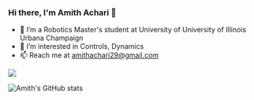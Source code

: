 ### Hi there, I'm Amith Achari 👋
- 🏫 I’m a Robotics Master's student at University of University of Illinois Urbana Champaign
- 👀 I’m interested in Controls, Dynamics
- 📫 Reach me at amithachari29@gmail.com


<a href="https://www.linkedin.com/in/amithachari29/"><img src="https://img.shields.io/badge/LinkedIn-0077B5?style=for-the-badge&logo=linkedin&logoColor=white"></a>

![Amith's GitHub stats](https://github-readme-stats.vercel.app/api?username=amithachari&show_icons=true&theme=radical)
<!--
**niteshjha08/niteshjha08** is a ✨ _special_ ✨ repository because its `README.md` (this file) appears on your GitHub profile.
-->
